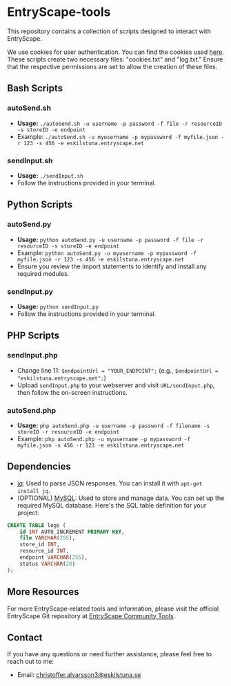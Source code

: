# EntryScape-tools

This repository contains a collection of scripts designed to interact with EntryScape.

We use cookies for user authentication. You can find the cookies used [here](https://swagger.entryscape.com/#/auth/loginCookie). These scripts create two necessary files: "cookies.txt" and "log.txt." Ensure that the respective permissions are set to allow the creation of these files.

## Bash Scripts

### autoSend.sh

- **Usage:** `./autoSend.sh -u username -p password -f file -r resourceID -s storeID -e endpoint`
- Example: `./autoSend.sh -u myusername -p mypassword -f myfile.json -r 123 -s 456 -e eskilstuna.entryscape.net`

### sendInput.sh

- **Usage:** `./sendInput.sh`
- Follow the instructions provided in your terminal.

## Python Scripts

### autoSend.py

- **Usage:** `python autoSend.py -u username -p password -f file -r resourceID -s storeID -e endpoint`
- Example: `python autoSend.py -u myusername -p mypassword -f myfile.json -r 123 -s 456 -e eskilstuna.entryscape.net`
- Ensure you review the import statements to identify and install any required modules.

### sendInput.py

- **Usage:** `python sendInput.py`
- Follow the instructions provided in your terminal.

## PHP Scripts

### sendInput.php

- Change line 11: `$endpointUrl = "YOUR_ENDPOINT";` (e.g., `$endpointUrl = "eskilstuna.entryscape.net";`)
- Upload `sendInput.php` to your webserver and visit `URL/sendInput.php`, then follow the on-screen instructions.

### autoSend.php

- **Usage:** `php autoSend.php -u username -p password -f filename -s storeID -r resourceID -e endpoint`
- Example: `php autoSend.php -u myusername -p mypassword -f myfile.json -s 456 -r 123 -e eskilstuna.entryscape.net`

## Dependencies

- [jq](https://jqlang.github.io/jq/): Used to parse JSON responses. You can install it with `apt-get install jq`.
- (OPTIONAL) [MySQL](https://www.mysql.com/): Used to store and manage data. You can set up the required MySQL database. Here's the SQL table definition for your project:

```sql
CREATE TABLE logs (
    id INT AUTO_INCREMENT PRIMARY KEY,
    file VARCHAR(255),
    store_id INT,
    resource_id INT,
    endpoint VARCHAR(255),
    status VARCHAR(20)
);
```

## More Resources

For more EntryScape-related tools and information, please visit the official EntryScape Git repository at [EntryScape Community Tools](https://github.com/entryscape/community-tools).

## Contact

If you have any questions or need further assistance, please feel free to reach out to me:

- Email: [christoffer.alvarsson3@eskilstuna.se](mailto:christoffer.alvarsson3@eskilstuna.se)
